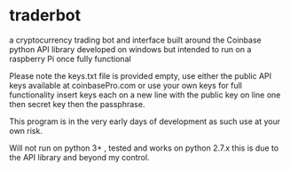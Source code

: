 # traderbot
a cryptocurrency trading bot and interface built around the Coinbase python API library developed on windows but intended to run on a raspberry Pi once fully functional

Please note the keys.txt file is provided empty, use either the public API keys available at coinbasePro.com or use your own keys for full functionality insert keys each on a new line with the public key on line one then secret key then the passphrase.

This program is in the very early days of development as such use at your own risk.

Will not run on python 3+ , tested and works on python 2.7.x this is due to the API library and beyond my control.

